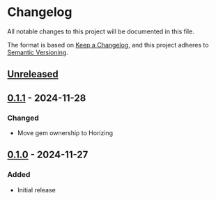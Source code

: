 # Changelog
All notable changes to this project will be documented in this file.

The format is based on [Keep a Changelog](https://keepachangelog.com/en/1.0.0/),
and this project adheres to [Semantic Versioning](https://semver.org/spec/v2.0.0.html).

## [Unreleased]

## [0.1.1] - 2024-11-28
### Changed
- Move gem ownership to Horizing

## [0.1.0] - 2024-11-27
### Added
- Initial release

[Unreleased]: https://github.com/horizing/llamaparserb/compare/v0.1.0...HEAD
[0.1.1]: https://github.com/horizing/llamaparserb/releases/tag/v0.1.1...v0.1.0
[0.1.0]: https://github.com/horizing/llamaparserb/releases/tag/v0.1.0
